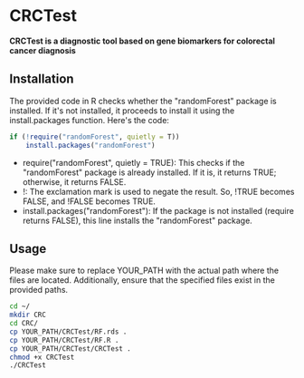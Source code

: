 # CRCTest

**CRCTest is a diagnostic tool based on gene biomarkers for colorectal cancer diagnosis**

## Installation

The provided code in R checks whether the "randomForest" package is installed. If it's not installed, it proceeds to install it using the install.packages function. Here's the code:

```R
if (!require("randomForest", quietly = T)) 
	install.packages("randomForest")
```

- require("randomForest", quietly = TRUE): This checks if the "randomForest" package is already installed. If it is, it returns TRUE; otherwise, it returns FALSE.
- !: The exclamation mark is used to negate the result. So, !TRUE becomes FALSE, and !FALSE becomes TRUE.
- install.packages("randomForest"): If the package is not installed (require returns FALSE), this line installs the "randomForest" package.

## Usage

Please make sure to replace YOUR_PATH with the actual path where the files are located. Additionally, ensure that the specified files exist in the provided paths.

```bash
cd ~/
mkdir CRC
cd CRC/
cp YOUR_PATH/CRCTest/RF.rds .
cp YOUR_PATH/CRCTest/RF.R .
cp YOUR_PATH/CRCTest/CRCTest .
chmod +x CRCTest
./CRCTest
```